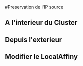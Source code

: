 #Preservation de l'IP source

## A l'interieur du Cluster


## Depuis l'exterieur

## Modifier le LocalAffiny
